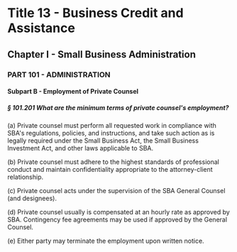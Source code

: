 
# Title 13 - Business Credit and Assistance
## Chapter I - Small Business Administration
### PART 101 - ADMINISTRATION
#### Subpart B - Employment of Private Counsel
##### § 101.201 What are the minimum terms of private counsel's employment?

(a) Private counsel must perform all requested work in compliance with SBA's regulations, policies, and instructions, and take such action as is legally required under the Small Business Act, the Small Business Investment Act, and other laws applicable to SBA.

(b) Private counsel must adhere to the highest standards of professional conduct and maintain confidentiality appropriate to the attorney-client relationship.

(c) Private counsel acts under the supervision of the SBA General Counsel (and designees).

(d) Private counsel usually is compensated at an hourly rate as approved by SBA. Contingency fee agreements may be used if approved by the General Counsel.

(e) Either party may terminate the employment upon written notice.
